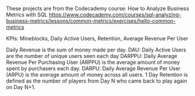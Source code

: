 These projects are from the Codecademy course: How to Analyze Business Metrics with SQL
https://www.codecademy.com/courses/sql-analyzing-business-metrics/lessons/common-metrics/exercises/hello-common-metrics

KPIs: Mineblocks, Daily Active Users, Retention, Average Revenue Per User

Daily Revenue is the sum of money made per day.
DAU: Daily Active Users are the number of unique users seen each day
DARPPU: Daily Average Revenue Per Purchasing User (ARPPU) is the average amount of money spent by purchasers each day.
DARPU: Daily Average Revenue Per User (ARPU) is the average amount of money across all users.
1 Day Retention is defined as the number of players from Day N who came back to play again on Day N+1.
